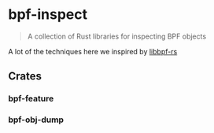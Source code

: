 # bpf-inspect

> A collection of Rust libraries for inspecting BPF objects

A lot of the techniques here we inspired by [libbpf-rs](https://github.com/libbpf/libbpf-rs)

## Crates

### bpf-feature

### bpf-obj-dump

